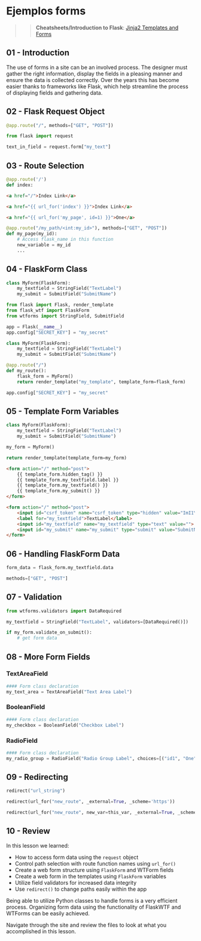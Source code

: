 # Ejemplos forms


>> **Cheatsheets/Introduction to Flask**: [Jinja2 Templates and Forms](https://www.codecademy.com/learn/paths/build-python-web-apps-flask/tracks/introduction-to-flask/modules/flask-templates-and-forms/cheatsheet)


## 01 - Introduction

The use of forms in a site can be an involved process. The designer must gather the right information, display the fields in a pleasing manner and ensure the data is collected correctly. Over the years this has become easier thanks to frameworks like Flask, which help streamline the process of displaying fields and gathering data.

## 02 - Flask Request Object

```py
@app.route("/", methods=["GET", "POST"])
```


```py
from flask import request
```


```py
text_in_field = request.form["my_text"]
```

## 03 - Route Selection

```py
@app.route('/')
def index:
```

```html
<a href="/">Index Link</a>

<a href="{{ url_for('index') }}">Index Link</a>
```

```html
<a href="{{ url_for('my_page', id=1) }}">One</a>
```

```py
@app.route("/my_path/<int:my_id>"), methods=["GET", "POST"])
def my_page(my_id):
    # Access flask_name in this function
    new_variable = my_id
    ...
```

## 04 - FlaskForm Class

```py
class MyForm(FlaskForm):
    my_textfield = StringField("TextLabel")
    my_submit = SubmitField("SubmitName")
```

```py
from flask import Flask, render_template
from flask_wtf import FlaskForm
from wtforms import StringField, SubmitField

app = Flask(__name__)
app.config["SECRET_KEY"] = "my_secret"

class MyForm(FlaskForm):
    my_textfield = StringField("TextLabel")
    my_submit = SubmitField("SubmitName")

@app.route("/")
def my_route():
    flask_form = MyForm()
    return render_template("my_template", template_form=flask_form)
```

```py
app.config["SECRET_KEY"] = "my_secret"
```

## 05 - Template Form Variables

```py
class MyForm(FlaskForm):
    my_textfield = StringField("TextLabel")
    my_submit = SubmitField("SubmitName")

```

```py
my_form = MyForm()

return render_template(template_form=my_form)
```

```html
<form action="/" method="post">
    {{ template_form.hidden_tag() }}
    {{ template_form.my_textfield.label }}
    {{ template_form.my_textfield() }}
    {{ template_form.my_submit() }}
</form>
```

```html
<form action="/" method="post">
    <input id="csrf_token" name="csrf_token" type="hidden" value="ImI1YzIxZjUwZWMxNDg0ZDFiODAyZTY5M2U5MGU3MTg2OThkMTJkZjQi.XupI5Q.9HOwqyn3g2pveEHtJMijTu955NU">
    <label for="my_textfield">TextLabel</label>
    <input id="my_textfield" name="my_textfield" type="text" value="">
    <input id="my_submit" name="my_submit" type="submit" value="SubmitName">
</form>
```

## 06 - Handling FlaskForm Data

```py
form_data = flask_form.my_textfield.data
```

```py
methods=["GET", "POST"]
```

## 07 - Validation

```py
from wtforms.validators import DataRequired
```

```py
my_textfield = StringField("TextLabel", validators=[DataRequired()])
```

```py
if my_form.validate_on_submit():
    # get form data
```

## 08 - More Form Fields

### TextAreaField

```py
#### Form class declaration
my_text_area = TextAreaField("Text Area Label")
```

### BooleanField

```py
#### Form class declaration
my_checkbox = BooleanField("Checkbox Label")
```

### RadioField

```py
#### Form class declaration
my_radio_group = RadioField("Radio Group Label", choices=[("id1", "One"), ("id2","Two"), ("id3","Three")])
```

## 09 - Redirecting

```py
redirect("url_string")
```

```py
redirect(url_for("new_route", _external=True, _scheme='https'))
```

```py
redirect(url_for("new_route", new_var=this_var, _external=True, _scheme='https'))
```


## 10 - Review

In this lesson we learned:
* How to access form data using the ```request``` object
* Control path selection with route function names using ```url_for()```
* Create a web form structure using ```FlaskForm``` and WTForm fields
* Create a web form in the templates using ```FlaskForm``` variables
* Utilize field validators for increased data integrity
* Use ```redirect()``` to change paths easily within the app

Being able to utilize Python classes to handle forms is a very efficient process. Organizing form data using the functionality of FlaskWTF and WTForms can be easily achieved.

Navigate through the site and review the files to look at what you accomplished in this lesson.